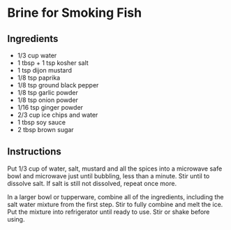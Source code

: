 # Brine for Smoking Fish

## Ingredients

* 1/3 cup water
* 1 tbsp + 1 tsp kosher salt
* 1 tsp dijon mustard
* 1/8 tsp paprika
* 1/8 tsp ground black pepper
* 1/8 tsp garlic powder
* 1/8 tsp onion powder
* 1/16 tsp ginger powder
* 2/3 cup ice chips and water
* 1 tbsp soy sauce
* 2 tbsp brown sugar

## Instructions

Put 1/3 cup of water, salt, mustard and all the spices into a microwave 
safe bowl and microwave just until bubbling, less than a minute. Stir until
to dissolve salt. If salt is still not dissolved, repeat once more.

In a larger bowl or tupperware, combine all of the ingredients, including 
the salt water mixture from the first step. Stir to fully combine and melt 
the ice. Put the mixture into refrigerator until ready to use. Stir or shake
before using.
